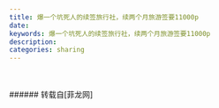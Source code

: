 ```yaml
---
title: 爆一个坑死人的续签旅行社，续两个月旅游签要11000p
date: 
keywords: 爆一个坑死人的续签旅行社，续两个月旅游签要11000p
description: 
categories: sharing
---
```

<td class="t_f" id="postmessage_1953801">

<br/>
<img alt="" border="0" class="zoom" data-cf-modified-88489623f1ecd458dc6d9371-="" file="http://www.flw.ph/data/appbyme/upload/image/201810/05/oaoqzcs7I0hG.jpg" id="aimg_mGHLM" lazyloadthumb="1" onclick="" onmouseover="" src="http://www.flw.ph/data/appbyme/upload/image/201810/05/oaoqzcs7I0hG.jpg"/><br/>
<br/>
</td>
###### 转载自[菲龙网]